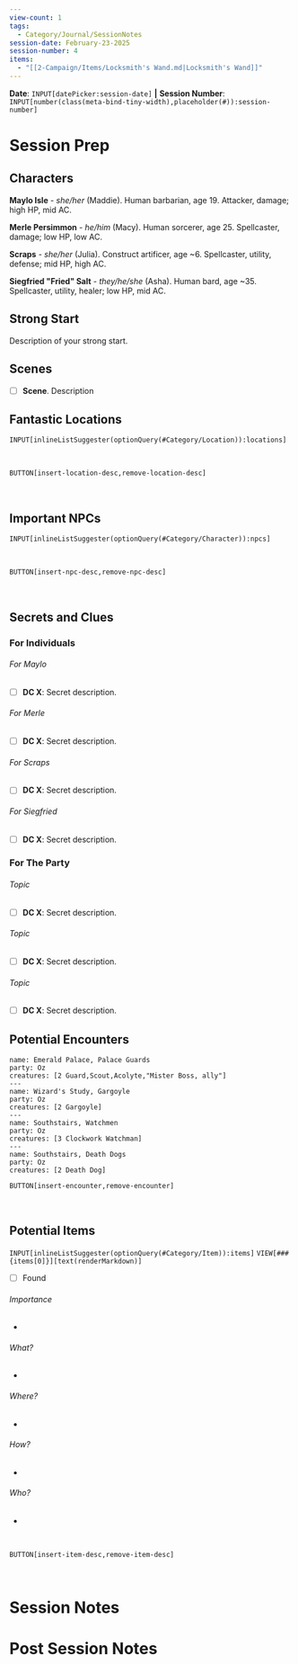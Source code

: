 ```yaml
---
view-count: 1
tags:
  - Category/Journal/SessionNotes
session-date: February-23-2025
session-number: 4
items:
  - "[[2-Campaign/Items/Locksmith's Wand.md|Locksmith's Wand]]"
---
```

**Date**: `INPUT[datePicker:session-date]` **\|** **Session Number**: `INPUT[number(class(meta-bind-tiny-width),placeholder(#)):session-number]`
# Session Prep
## Characters  
  
**Maylo Isle** - *she/her* (Maddie). Human barbarian, age 19. Attacker, damage; high HP, mid AC. 

**Merle Persimmon** - *he/him* (Macy). Human sorcerer, age 25. Spellcaster, damage; low HP, low AC. 

**Scraps** - *she/her* (Julia). Construct artificer, age ~6. Spellcaster, utility, defense; mid HP, high AC. 

**Siegfried "Fried" Salt** - *they/he/she* (Asha). Human bard, age ~35. Spellcaster, utility, healer; low HP, mid AC. 
## Strong Start  
  
Description of your strong start.  
## Scenes  
  
- [ ] **Scene**. Description

## Fantastic Locations  

`INPUT[inlineListSuggester(optionQuery(#Category/Location)):locations]`

<!--
<location-desc>`VIEW[### {locations[0]}][text(renderMarkdown)]`

###### Profile

###### Description

###### Role this session

###### Additional notes

<location-desc>`VIEW[### {locations[1]}][text(renderMarkdown)]` 

###### Profile

###### Description

###### Role this session 

###### Additional notes

<location-desc>`VIEW[### {locations[2]}][text(renderMarkdown)]`

###### Profile

###### Description

###### Role this session 

###### Additional notes

<location-desc>`VIEW[### {locations[3]}][text(renderMarkdown)]`

###### Profile

###### Description

###### Role this session

###### Additional notes 

<location-desc>`VIEW[### {locations[4]}][text(renderMarkdown)]`

###### Profile

###### Description

###### Role this session

###### Additional notes

--->

<br>

`BUTTON[insert-location-desc,remove-location-desc]`

<br>

## Important NPCs  
  
`INPUT[inlineListSuggester(optionQuery(#Category/Character)):npcs]`

<!--
<item-desc>`VIEW[### {npcs[0]}][text(renderMarkdown)]`

###### Profile

###### Description

###### Role this session

###### Additional notes

<npc-desc>`VIEW[### {npcs[1]}][text(renderMarkdown)]` 

###### Profile

###### Description

###### Role this session

###### Additional notes

<npc-desc>`VIEW[### {npcs[2]}][text(renderMarkdown)]`

###### Profile

###### Description

###### Role this session

###### Additional notes

<npc-desc>`VIEW[### {npcs[3]}][text(renderMarkdown)]`

###### Profile

###### Description

###### Role this session

###### Additional notes

<npc-desc>`VIEW[### {npcs[4]}][text(renderMarkdown)]`

###### Profile

###### Description

###### Role this session 

###### Additional notes
--->

<br>

`BUTTON[insert-npc-desc,remove-npc-desc]`

<br>

## Secrets and Clues  

### For Individuals

###### For Maylo
- [ ] **DC X**: Secret description.

###### For Merle
- [ ] **DC X**: Secret description.

###### For Scraps
- [ ] **DC X**: Secret description. 

###### For Siegfried
- [ ] **DC X**: Secret description.

### For The Party

###### Topic 
- [ ] **DC X**: Secret description.

###### Topic
- [ ] **DC X**: Secret description.

###### Topic
- [ ] **DC X**: Secret description.

## Potential Encounters  

```encounter-table
name: Emerald Palace, Palace Guards
party: Oz
creatures: [2 Guard,Scout,Acolyte,"Mister Boss, ally"]
---
name: Wizard's Study, Gargoyle
party: Oz
creatures: [2 Gargoyle]
---
name: Southstairs, Watchmen
party: Oz
creatures: [3 Clockwork Watchman]
---
name: Southstairs, Death Dogs
party: Oz
creatures: [2 Death Dog]
```

`BUTTON[insert-encounter,remove-encounter]`


<br>

## Potential Items  
`INPUT[inlineListSuggester(optionQuery(#Category/Item)):items]`
`VIEW[### {items[0]}][text(renderMarkdown)]`
- [ ] Found
###### Importance
- 
###### What?
- 
###### Where?
- 
###### How?
- 
###### Who?
- 

<!--
<item-desc>`VIEW[### {items[1]}][text(renderMarkdown)]`
- [ ] Found
###### Importance
- 
###### What?
- 
###### Where?
- 
###### How?
- 
###### Who?
- 

<item-desc>`VIEW[### {items[2]}][text(renderMarkdown)]`
- [ ] Found
###### Importance
- 
###### What?
- 
###### Where?
- 
###### How?
- 
###### Who?
- 

<item-desc>`VIEW[### {items[3]}][text(renderMarkdown)]`
- [ ] Found
###### Importance
- 
###### What?
- 
###### Where?
- 
###### How?
- 
###### Who?
- 

<item-desc>`VIEW[### {items[4]}][text(renderMarkdown)]`
- [ ] Found
###### Importance
- 
###### What?
- 
###### Where?
- 
###### How?
- 
###### Who?
- 
--->

<br>

`BUTTON[insert-item-desc,remove-item-desc]`

<br>

# Session Notes

# Post Session Notes
